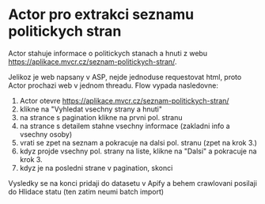# Actor pro extrakci seznamu politickych stran

Actor stahuje informace o politickych stanach a hnuti z webu https://aplikace.mvcr.cz/seznam-politickych-stran/.

Jelikoz je web napsany v ASP, nejde jednoduse requestovat html, proto Actor prochazi web v jednom threadu. Flow vypada nasledovne:
1. Actor otevre https://aplikace.mvcr.cz/seznam-politickych-stran/
2. klikne na "Vyhledat vsechny strany a hnuti"
3. na strance s pagination klikne na prvni pol. stranu
4. na strance s detailem stahne vsechny informace (zakladni info a vsechny osoby)
5. vrati se zpet na seznam a pokracuje na dalsi pol. stranu (zpet na krok 3.)
6. kdyz projde vsechny pol. strany na liste, klikne na "Dalsi" a pokracuje na krok 3.
7. kdyz je na posledni strane v pagination, skonci

Vysledky se na konci pridaji do datasetu v Apify a behem crawlovani posilaji do Hlidace statu (ten zatim neumi batch import)
